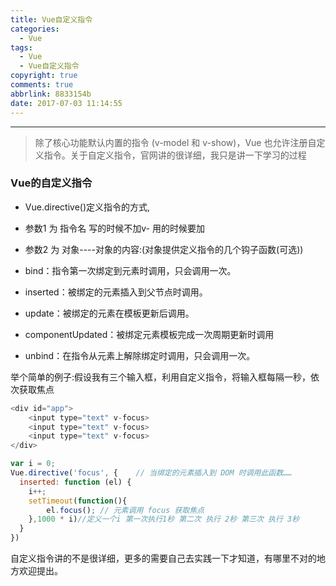 ```yaml
---
title: Vue自定义指令
categories:
  - Vue
tags:
  - Vue
  - Vue自定义指令
copyright: true
comments: true
abbrlink: 8833154b
date: 2017-07-03 11:14:55
---
```


<hr style='filter:progid:DXImageTransform.Microsoft.Glow(color=#FF0000,strength=10)' color='#FF0000' size='1' />

> 除了核心功能默认内置的指令 (v-model 和 v-show)，Vue 也允许注册自定义指令。关于自定义指令，官网讲的很详细，我只是讲一下学习的过程

<!--more-->

### Vue的自定义指令

* Vue.directive()定义指令的方式,
* 参数1 为 指令名 写的时候不加v-  用的时候要加	
* 参数2 为 对象----对象的内容:(对象提供定义指令的几个钩子函数(可选))

* bind：指令第一次绑定到元素时调用，只会调用一次。
* inserted：被绑定的元素插入到父节点时调用。
* update：被绑定的元素在模板更新后调用。
* componentUpdated：被绑定元素模板完成一次周期更新时调用
* unbind：在指令从元素上解除绑定时调用，只会调用一次。

举个简单的例子:假设我有三个输入框，利用自定义指令，将输入框每隔一秒，依次获取焦点

```javascript
<div id="app">
	<input type="text" v-focus>
	<input type="text" v-focus>
	<input type="text" v-focus>
</div>
```

```javascript
var i = 0;
Vue.directive('focus', {	// 当绑定的元素插入到 DOM 时调用此函数……
  inserted: function (el) {
  	i++;
    setTimeout(function(){
    	el.focus(); // 元素调用 focus 获取焦点   	
    },1000 * i)//定义一个i 第一次执行1秒 第二次 执行 2秒 第三次 执行 3秒  
  }
})

```

自定义指令讲的不是很详细，更多的需要自己去实践一下才知道，有哪里不对的地方欢迎提出。